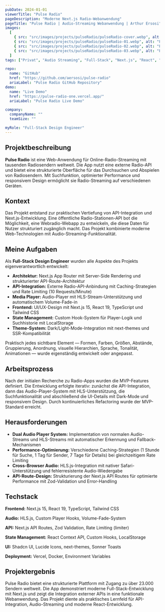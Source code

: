 ```yaml
---
pubDate: 2024-01-01
viewerTitle: "Pulse Radio"
pageDescription: "Moderne Next.js Radio-Webanwendung"
pageTitle: "Pulse Radio | Audio-Streaming Webanwendung | Arthur Ersosi"
images:
  [
    { src: "src/images/projects/pulseRadio/pulseRadio-cover.webp", alt: "Pulse Radio App Coverbild" },
    { src: "src/images/projects/pulseRadio/pulseRadio-01.webp", alt: "Pulse Radio Player" },
    { src: "src/images/projects/pulseRadio/pulseRadio-02.webp", alt: "Pulse Radio Stationsauswahl" },
    { src: "src/images/projects/pulseRadio/pulseRadio-03.webp", alt: "Pulse Radio Einstellungen" },
  ]
tags: ["Privat", "Audio Streaming", "Full-Stack", "Next.js", "React", "Frontend-Entwicklung"]

repo:
  name: "GitHub"
  href: "https://github.com/aersosi/pulse-radio"
  ariaLabel: "Pulse Radio GitHub Repository"
demo:
  name: "Live Demo"
  href: "https://pulse-radio-one.vercel.app/"
  ariaLabel: "Pulse Radio Live Demo"

company:
  companyName: ""
  teamSize: ""

myRole: "Full-Stack Design Engineer"
---
```


## Projektbeschreibung

**Pulse Radio** ist eine Web-Anwendung für Online-Radio-Streaming mit tausenden Radiosendern weltweit. Die App nutzt
eine externe Radio-API und bietet eine strukturierte Oberfläche für das Durchsuchen und Abspielen von Radiosendern. Mit
Suchfunktion, optimierter Performance und responsivem Design ermöglicht sie Radio-Streaming auf verschiedenen Geräten.

## Kontext

Das Projekt entstand zur praktischen Vertiefung von API-Integration und Next.js-Entwicklung. Eine öffentliche
Radio-Stationen-API bot die Möglichkeit, eine Webradio-Webapp zu entwickeln, die diese Daten für Nutzer strukturiert
zugänglich macht. Das Projekt kombinierte moderne Web-Technologien mit Audio-Streaming-Funktionalität.

## Meine Aufgaben

Als **Full-Stack Design Engineer** wurden alle Aspekte des Projekts eigenverantwortlich entwickelt:

- **Architektur:** Next.js App Router mit Server-Side Rendering und strukturierter API-Route-Architektur
- **API-Integration:** Externe Radio-API-Anbindung mit Caching-Strategien und Rate Limiting (10 Requests/Minute)
- **Media Player:** Audio-Player mit HLS-Stream-Unterstützung und automatischem Volume-Fade-in
- **Frontend:** UI/UX-Design mit Next.js 15, React 19, TypeScript und Tailwind CSS
- **State Management:** Custom Hook-System für Player-Logik und Suchhistorie mit LocalStorage
- **Theme-System:** Dark/Light-Mode-Integration mit next-themes und SSR-Kompatibilität

Praktisch jedes sichtbare Element — Formen, Farben, Größen, Abstände, Gruppierung, Anordnung, visuelle Hierarchien,
Sprache, Tonalität, Animationen — wurde eigenständig entwickelt oder angepasst.

## Arbeitsprozess

Nach der initialen Recherche zu Radio-Apps wurden die MVP-Features definiert. Die Entwicklung erfolgte iterativ:
zunächst die API-Integration, dann das Audio-Player-System mit HLS-Unterstützung, die Suchfunktionalität und
abschließend die UI-Details mit Dark-Mode und responsivem Design. Durch kontinuierliches Refactoring wurde der
MVP-Standard erreicht.

## Herausforderungen

- **Dual Audio Player System:** Implementation von normalen Audio-Streams und HLS-Streams mit automatischer Erkennung
  und Fallback-Mechanismen
- **Performance-Optimierung:** Verschiedene Caching-Strategien (1 Stunde für Suche, 1 Tag für Sender, 7 Tage für
  Details) bei gleichzeitigem Rate Limiting
- **Cross-Browser Audio:** HLS.js-Integration mit nativer Safari-Unterstützung und fehlerresistente Audio-Wiedergabe
- **API-Route-Design:** Strukturierung der Next.js API Routes für optimierte Performance mit Zod-Validation und
  Error-Handling

## Techstack

**Frontend:** Next.js 15, React 19, TypeScript, Tailwind CSS

**Audio:** HLS.js, Custom Player Hooks, Volume-Fade-System

**API:** Next.js API Routes, Zod Validation, Rate Limiting (limiter)

**State Management:** React Context API, Custom Hooks, LocalStorage

**UI:** Shadcn UI, Lucide Icons, next-themes, Sonner Toasts

**Deployment:** Vercel, Docker, Environment Variables

## Projektergebnis

Pulse Radio bietet eine strukturierte Plattform mit Zugang zu über 23.000 Sendern weltweit. Die App demonstriert moderne
Full-Stack-Entwicklung mit Next.js und zeigt die Integration externer APIs in eine funktionale Webanwendung. Das Projekt
diente als praktisches Lernfeld für API-Integration, Audio-Streaming und moderne React-Entwicklung.
